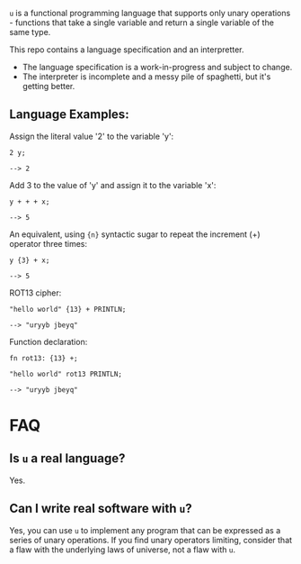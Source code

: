 `u` is a functional programming language that supports only unary operations - functions that
take a single variable and return a single variable of the same type.

This repo contains a language specification and an interpretter.

* The language specification is a work-in-progress and subject to change.
* The interpreter is incomplete and a messy pile of spaghetti, but it's getting better.

## Language Examples:

Assign the literal value '2' to the variable 'y':

```
2 y;

--> 2
```

Add 3 to the value of 'y' and assign it to the variable 'x':

```
y + + + x;

--> 5
```

An equivalent, using `{n}` syntactic sugar to repeat the increment (+) operator three times:

```
y {3} + x;

--> 5
```

ROT13 cipher:

```
"hello world" {13} + PRINTLN;

--> "uryyb jbeyq"
```

Function declaration:

```
fn rot13: {13} +;

"hello world" rot13 PRINTLN;

--> "uryyb jbeyq"
```

# FAQ

## Is `u` a real language?

Yes.

## Can I write real software with `u`?

Yes, you can use `u` to implement any program that can be expressed as a
series of unary operations. If you find unary operators limiting, consider
that a flaw with the underlying laws of universe, not a flaw with `u`.

